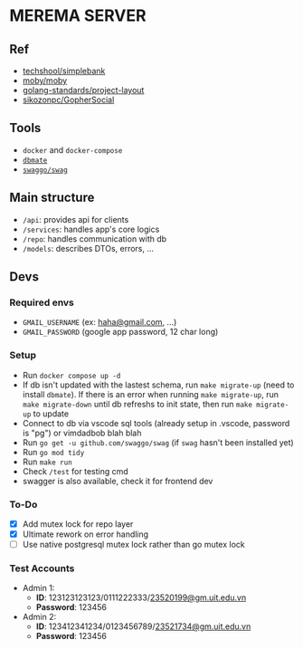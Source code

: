 # MEREMA SERVER

## Ref
- [techshool/simplebank](https://github.com/techschool/simplebank)
- [moby/moby](https://github.com/moby/moby)
- [golang-standards/project-layout](https://github.com/golang-standards/project-layout)
- [sikozonpc/GopherSocial](https://github.com/sikozonpc/GopherSocial)

## Tools
- `docker` and `docker-compose`
- [`dbmate`](https://github.com/amacneil/dbmate)
- [`swaggo/swag`](https://github.com/swaggo/swag)

## Main structure

- `/api`: provides api for clients
- `/services`: handles app's core logics
- `/repo`: handles communication with db
- `/models`: describes DTOs, errors, ...

## Devs

### Required envs
- `GMAIL_USERNAME` (ex: haha@gmail.com, ...) 
- `GMAIL_PASSWORD` (google app password, 12 char long)

### Setup
- Run `docker compose up -d`
- If db isn't updated with the lastest schema, run `make migrate-up` (need to install `dbmate`). If there is an error when running `make migrate-up`, run `make migrate-down` until db refreshs to init state, then run `make migrate-up` to update 
- Connect to db via vscode sql tools (already setup in .vscode, password is "pg") or vimdadbob blah blah
- Run `go get -u github.com/swaggo/swag` (if `swag` hasn't been installed yet)
- Run `go mod tidy`
- Run `make run`
- Check `/test` for testing cmd
- swagger is also available, check it for frontend dev

### To-Do
- [x] Add mutex lock for repo layer
- [x] Ultimate rework on error handling
- [ ] Use native postgresql mutex lock rather than go mutex lock 

### Test Accounts
- Admin 1: 
  - **ID**: 123123123123/0111222333/23520199@gm.uit.edu.vn
  - **Password**: 123456
- Admin 2: 
  - **ID**: 123412341234/0123456789/23521734@gm.uit.edu.vn
  - **Password**: 123456

